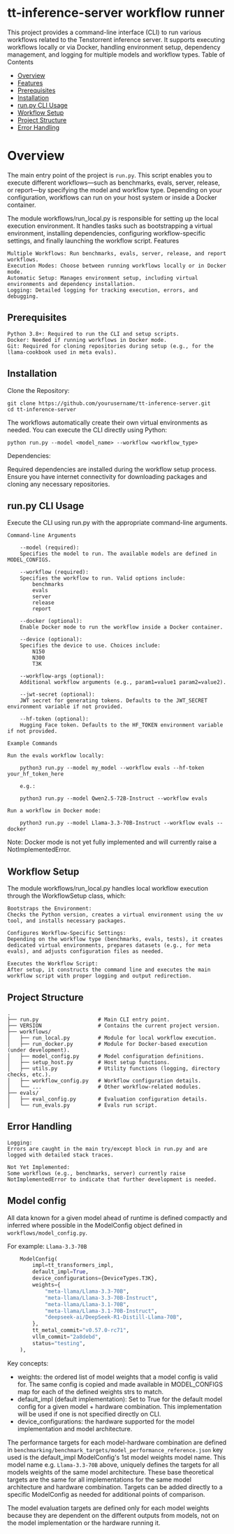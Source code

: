 # tt-inference-server workflow runner

This project provides a command-line interface (CLI) to run various workflows related to the Tenstorrent inference server. It supports executing workflows locally or via Docker, handling environment setup, dependency management, and logging for multiple models and workflow types.
Table of Contents

- [Overview](#overview)
- [Features](#features)
- [Prerequisites](#prerequisites)
- [Installation](#installation)
- [run.py CLI Usage](#runpy-cli-usage)
- [Workflow Setup](#workflow-setup)
- [Project Structure](#project-structure)
- [Error Handling](#error-handling)

# Overview

The main entry point of the project is `run.py`. This script enables you to execute different workflows—such as benchmarks, evals, server, release, or report—by specifying the model and workflow type. Depending on your configuration, workflows can run on your host system or inside a Docker container.

The module workflows/run_local.py is responsible for setting up the local execution environment. It handles tasks such as bootstrapping a virtual environment, installing dependencies, configuring workflow-specific settings, and finally launching the workflow script.
Features

    Multiple Workflows: Run benchmarks, evals, server, release, and report workflows.
    Execution Modes: Choose between running workflows locally or in Docker mode.
    Automatic Setup: Manages environment setup, including virtual environments and dependency installation.
    Logging: Detailed logging for tracking execution, errors, and debugging.

## Prerequisites

    Python 3.8+: Required to run the CLI and setup scripts.
    Docker: Needed if running workflows in Docker mode.
    Git: Required for cloning repositories during setup (e.g., for the llama-cookbook used in meta evals).

## Installation

Clone the Repository:
```
git clone https://github.com/yourusername/tt-inference-server.git
cd tt-inference-server
```

The workflows automatically create their own virtual environments as needed. You can execute the CLI directly using Python:
```
python run.py --model <model_name> --workflow <workflow_type>
```
Dependencies:

Required dependencies are installed during the workflow setup process. Ensure you have internet connectivity for downloading packages and cloning any necessary repositories.

## run.py CLI Usage

Execute the CLI using run.py with the appropriate command-line arguments.
```
Command-line Arguments

    --model (required):
    Specifies the model to run. The available models are defined in MODEL_CONFIGS.

    --workflow (required):
    Specifies the workflow to run. Valid options include:
        benchmarks
        evals
        server
        release
        report

    --docker (optional):
    Enable Docker mode to run the workflow inside a Docker container.

    --device (optional):
    Specifies the device to use. Choices include:
        N150
        N300
        T3K

    --workflow-args (optional):
    Additional workflow arguments (e.g., param1=value1 param2=value2).

    --jwt-secret (optional):
    JWT secret for generating tokens. Defaults to the JWT_SECRET environment variable if not provided.

    --hf-token (optional):
    Hugging Face token. Defaults to the HF_TOKEN environment variable if not provided.

Example Commands

Run the evals workflow locally:

    python3 run.py --model my_model --workflow evals --hf-token your_hf_token_here

    e.g.:

    python3 run.py --model Qwen2.5-72B-Instruct --workflow evals

Run a workflow in Docker mode:

    python3 run.py --model Llama-3.3-70B-Instruct --workflow evals --docker
```
Note: Docker mode is not yet fully implemented and will currently raise a NotImplementedError.


## Workflow Setup

The module workflows/run_local.py handles local workflow execution through the WorkflowSetup class, which:

    Bootstraps the Environment:
    Checks the Python version, creates a virtual environment using the uv tool, and installs necessary packages.

    Configures Workflow-Specific Settings:
    Depending on the workflow type (benchmarks, evals, tests), it creates dedicated virtual environments, prepares datasets (e.g., for meta evals), and adjusts configuration files as needed.

    Executes the Workflow Script:
    After setup, it constructs the command line and executes the main workflow script with proper logging and output redirection.

## Project Structure
```
.
├── run.py                   # Main CLI entry point.
├── VERSION                  # Contains the current project version.
├── workflows/
│   ├── run_local.py         # Module for local workflow execution.
│   ├── run_docker.py        # Module for Docker-based execution (under development).
│   ├── model_config.py      # Model configuration definitions.
│   ├── setup_host.py        # Host setup functions.
│   ├── utils.py             # Utility functions (logging, directory checks, etc.).
│   ├── workflow_config.py   # Workflow configuration details.
│   └── ...                  # Other workflow-related modules.
├── evals/
│   ├── eval_config.py       # Evaluation configuration details.
│   └── run_evals.py         # Evals run script.
```
## Error Handling

    Logging:
    Errors are caught in the main try/except block in run.py and are logged with detailed stack traces.

    Not Yet Implemented:
    Some workflows (e.g., benchmarks, server) currently raise NotImplementedError to indicate that further development is needed.


## Model config

All data known for a given model ahead of runtime is defined compactly and inferred where possible in the ModelConfig object defined in `workflows/model_config.py`.

For example: `Llama-3.3-70B`
```python
    ModelConfig(
        impl=tt_transformers_impl,
        default_impl=True,
        device_configurations={DeviceTypes.T3K},
        weights={
            "meta-llama/Llama-3.3-70B",
            "meta-llama/Llama-3.3-70B-Instruct",
            "meta-llama/Llama-3.1-70B",
            "meta-llama/Llama-3.1-70B-Instruct",
            "deepseek-ai/DeepSeek-R1-Distill-Llama-70B",
        },
        tt_metal_commit="v0.57.0-rc71",
        vllm_commit="2a8debd",
        status="testing",
    ),
```
Key concepts:

* weights: the ordered list of model weights that a model config is valid for. The same config is copied and made available in MODEL_CONFIGS map for each of the defined weights strs to match.
* default_impl (default implementation): Set to True for the default model config for a given model + hardware combination. This implementation will be used if one is not specified directly on CLI.
* device_configurations: the hardware supported for the model implementation and model architecture.

The performance targets for each model-hardware combination are defined in `benchmarking/benchmark_targets/model_performance_reference.json` key used is the default_impl ModelConfig's 1st model weights model name. This model name e.g. `Llama-3.3-70B` above, uniquely defines the targets for all models weights of the same model architecture. These base theoretical targets are the same for all implementations for the same model architecture and hardware combination. Targets can be added directly to a specific ModelConfig as needed for additional points of comparison.

The model evaluation targets are defined only for each model weights because they are dependent on the different outputs from models, not on the model implementation or the hardware running it.
